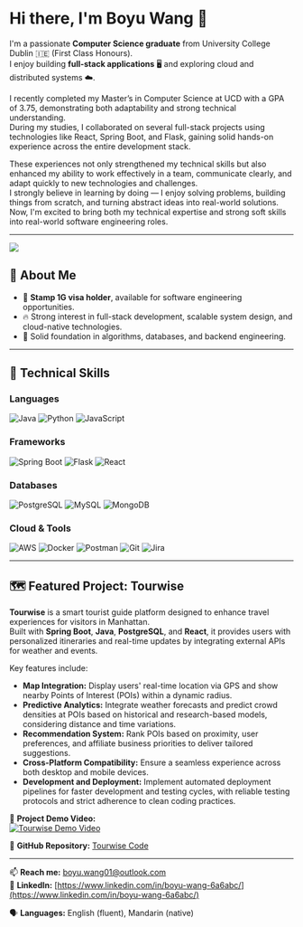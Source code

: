 # Hi there, I'm Boyu Wang 👋

I'm a passionate **Computer Science graduate** from University College Dublin 🇮🇪 (First Class Honours).  
I enjoy building **full-stack applications** 🖥️ and exploring cloud and distributed systems ☁️.

I recently completed my Master’s in Computer Science at UCD with a GPA of 3.75, demonstrating both adaptability and strong technical understanding.  
During my studies, I collaborated on several full-stack projects using technologies like React, Spring Boot, and Flask, gaining solid hands-on experience across the entire development stack.

These experiences not only strengthened my technical skills but also enhanced my ability to work effectively in a team, communicate clearly, and adapt quickly to new technologies and challenges.  
I strongly believe in learning by doing — I enjoy solving problems, building things from scratch, and turning abstract ideas into real-world solutions.  
Now, I'm excited to bring both my technical expertise and strong soft skills into real-world software engineering roles.

---

![](https://komarev.com/ghpvc/?username=Skyeee3&label=Profile%20views&color=0e75b6&style=flat) 

## 🙋 About Me
- 💼 **Stamp 1G visa holder**, available for software engineering opportunities.
- 🔥 Strong interest in full-stack development, scalable system design, and cloud-native technologies.
- 🧠 Solid foundation in algorithms, databases, and backend engineering.

---

## 🚀 Technical Skills

### Languages
<p>
  <img src="https://img.shields.io/badge/Java-007396?style=flat&logo=java&logoColor=white" alt="Java"/>
  <img src="https://img.shields.io/badge/Python-3776AB?style=flat&logo=python&logoColor=white" alt="Python"/>
  <img src="https://img.shields.io/badge/JavaScript-F7DF1E?style=flat&logo=javascript&logoColor=black" alt="JavaScript"/>
</p>

### Frameworks
<p>
  <img src="https://img.shields.io/badge/Spring%20Boot-6DB33F?style=flat&logo=springboot&logoColor=white" alt="Spring Boot"/>
  <img src="https://img.shields.io/badge/Flask-000000?style=flat&logo=flask&logoColor=white" alt="Flask"/>
  <img src="https://img.shields.io/badge/React-61DAFB?style=flat&logo=react&logoColor=black" alt="React"/>
</p>

### Databases
<p>
  <img src="https://img.shields.io/badge/PostgreSQL-336791?style=flat&logo=postgresql&logoColor=white" alt="PostgreSQL"/>
  <img src="https://img.shields.io/badge/MySQL-4479A1?style=flat&logo=mysql&logoColor=white" alt="MySQL"/>
  <img src="https://img.shields.io/badge/MongoDB-47A248?style=flat&logo=mongodb&logoColor=white" alt="MongoDB"/>
</p>

### Cloud & Tools
<p>
  <img src="https://img.shields.io/badge/AWS-232F3E?style=flat&logo=amazonaws&logoColor=white" alt="AWS"/>
  <img src="https://img.shields.io/badge/Docker-2496ED?style=flat&logo=docker&logoColor=white" alt="Docker"/>
  <img src="https://img.shields.io/badge/Postman-FF6C37?style=flat&logo=postman&logoColor=white" alt="Postman"/>
  <img src="https://img.shields.io/badge/Git-F05032?style=flat&logo=git&logoColor=white" alt="Git"/>
  <img src="https://img.shields.io/badge/Jira-0052CC?style=flat&logo=jira&logoColor=white" alt="Jira"/>
</p>


---

## 🗺️ Featured Project: Tourwise

**Tourwise** is a smart tourist guide platform designed to enhance travel experiences for visitors in Manhattan.  
Built with **Spring Boot**, **Java**, **PostgreSQL**, and **React**, it provides users with personalized itineraries and real-time updates by integrating external APIs for weather and events.

Key features include:
- **Map Integration:** Display users' real-time location via GPS and show nearby Points of Interest (POIs) within a dynamic radius.
- **Predictive Analytics:** Integrate weather forecasts and predict crowd densities at POIs based on historical and research-based models, considering distance and time variations.
- **Recommendation System:** Rank POIs based on proximity, user preferences, and affiliate business priorities to deliver tailored suggestions.
- **Cross-Platform Compatibility:** Ensure a seamless experience across both desktop and mobile devices.
- **Development and Deployment:** Implement automated deployment pipelines for faster development and testing cycles, with reliable testing protocols and strict adherence to clean coding practices.


🎥 **Project Demo Video:**  
[![Tourwise Demo Video](https://img.youtube.com/vi/jOgYmIV3hdM/0.jpg)](https://www.youtube.com/watch?v=jOgYmIV3hdM)

🔗 **GitHub Repository:** [Tourwise Code](https://github.com/Skyeee3/COMP47360-Smart-Tourist-Guide)

---

📫 **Reach me:** [boyu.wang01@outlook.com](mailto:boyu.wang01@outlook.com)  
🔗 **LinkedIn:** [https://www.linkedin.com/in/boyu-wang-6a6abc/](https://www.linkedin.com/in/boyu-wang-6a6abc/)

🗣️ **Languages:** English (fluent), Mandarin (native)
